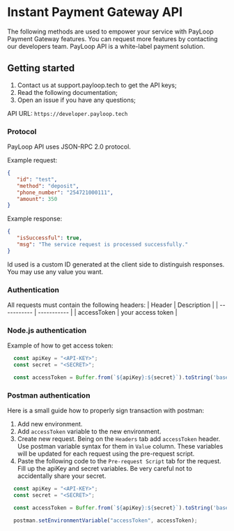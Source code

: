 # Instant Payment Gateway API
The following methods are used to empower your service with PayLoop Payment Gateway features. You can request more features by contacting our developers team. PayLoop API is a white-label payment solution.

## Getting started
1. Contact us at support.payloop.tech to get the API keys;
2. Read the following documentation;
3. Open an issue if you have any questions;

API URL: ``` https://developer.payloop.tech ```

### Protocol
PayLoop API uses JSON-RPC 2.0 protocol.

Example request:
```JSON
{
   "id": "test",
   "method": "deposit",
   "phone_number": "254721000111",
   "amount": 350
}
```

Example response:
```JSON
{
   "isSuccessful": true,
   "msg": "The service request is processed successfully."
}
```

Id used is a custom ID generated at the client side to distinguish responses. You may use any value you want.

### Authentication
All requests must contain the following headers:
| Header      | Description |
| ----------- | ----------- |
| accessToken      | your access token       |

### Node.js authentication
Example of how to get access token:
```JavaScript
  const apiKey = "<API-KEY>";
  const secret = "<SECRET>";

  const accessToken = Buffer.from(`${apiKey}:${secret}`).toString('base64');

```

### Postman authentication
Here is a small guide how to properly sign transaction with postman:

1. Add new environment.
2. Add ```accessToken``` variable to the new environment.
3. Create new request. Being on the ```Headers``` tab add ```accessToken``` header. Use postman variable syntax for them in ```Value``` column. These variables will be updated for each request using the pre-request script.
4. Paste the following code to the ```Pre-request Script``` tab for the request. Fill up the apiKey and secret variables. Be very careful not to accidentally share your secret.

```JavaScript
  const apiKey = "<API-KEY>";
  const secret = "<SECRET>";

  const accessToken = Buffer.from(`${apiKey}:${secret}`).toString('base64');

  postman.setEnvironmentVariable("accessToken", accessToken);
```

